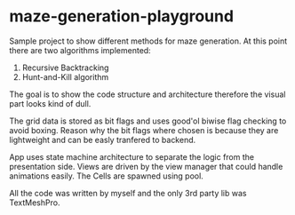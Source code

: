 # maze-generation-playground

Sample project to show different methods for maze generation.
At this point there are two algorithms implemented:

1. Recursive Backtracking
2. Hunt-and-Kill algorithm

The goal is to show the code structure and architecture therefore the visual part looks kind of dull.

The grid data is stored as bit flags and uses good'ol biwise flag checking to avoid boxing.
Reason why the bit flags where chosen is because they are lightweight and can be easly tranfered to backend.

App uses state machine architecture to separate the logic from the presentation side.
Views are driven by the view manager that could handle animations easily. 
The Cells are spawned using pool.

All the code was written by myself and the only 3rd party lib was TextMeshPro.
